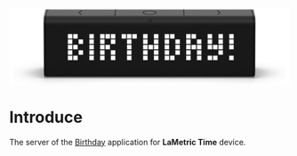 ![image](image.jpeg "image")

# Introduce

The server of the [Birthday](https://apps.lametric.com/apps/birthday/13579) application for **LaMetric Time** device.
